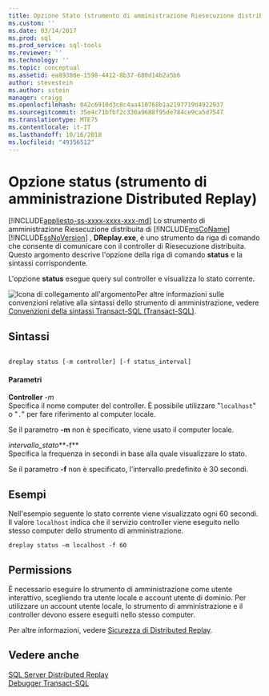 ```yaml
---
title: Opzione Stato (strumento di amministrazione Riesecuzione distribuita) | Microsoft Docs
ms.custom: ''
ms.date: 03/14/2017
ms.prod: sql
ms.prod_service: sql-tools
ms.reviewer: ''
ms.technology: ''
ms.topic: conceptual
ms.assetid: ea89386e-1598-4412-8b37-680d14b2a5b6
author: stevestein
ms.author: sstein
manager: craigg
ms.openlocfilehash: 042c6910d3c8c4aa410768b1a2197719d4922937
ms.sourcegitcommit: 35e4c71bfbf2c330a9688f95de784ce9ca5d7547
ms.translationtype: MTE75
ms.contentlocale: it-IT
ms.lasthandoff: 10/16/2018
ms.locfileid: "49356512"
---
```

# <a name="status-option-distributed-replay-administration-tool"></a>Opzione status (strumento di amministrazione Distributed Replay)
[!INCLUDE[appliesto-ss-xxxx-xxxx-xxx-md](../../includes/appliesto-ss-xxxx-xxxx-xxx-md.md)]
  Lo strumento di amministrazione Riesecuzione distribuita di [!INCLUDE[msCoName](../../includes/msconame-md.md)] [!INCLUDE[ssNoVersion](../../includes/ssnoversion-md.md)] , **DReplay.exe**, è uno strumento da riga di comando che consente di comunicare con il controller di Riesecuzione distribuita. Questo argomento descrive l'opzione della riga di comando **status** e la sintassi corrispondente.  
  
 L'opzione **status** esegue query sul controller e visualizza lo stato corrente.  
  
 ![Icona di collegamento all'argomento](../../database-engine/configure-windows/media/topic-link.gif "Icona di collegamento all'argomento")Per altre informazioni sulle convenzioni relative alla sintassi dello strumento di amministrazione, vedere [Convenzioni della sintassi Transact-SQL &#40;Transact-SQL&#41;](../../t-sql/language-elements/transact-sql-syntax-conventions-transact-sql.md).  
  
## <a name="syntax"></a>Sintassi  
  
```  
  
dreplay status [-m controller] [-f status_interval]  
```  
  
#### <a name="parameters"></a>Parametri  
 **Controller** *-m*  
 Specifica il nome computer del controller. È possibile utilizzare "`localhost`" o "`.`" per fare riferimento al computer locale.  
  
 Se il parametro **-m** non è specificato, viene usato il computer locale.  
  
 *intervallo_stato***-f**  
 Specifica la frequenza in secondi in base alla quale visualizzare lo stato.  
  
 Se il parametro **-f** non è specificato, l'intervallo predefinito è 30 secondi.  
  
## <a name="examples"></a>Esempi  
 Nell'esempio seguente lo stato corrente viene visualizzato ogni 60 secondi. Il valore `localhost` indica che il servizio controller viene eseguito nello stesso computer dello strumento di amministrazione.  
  
```  
dreplay status –m localhost -f 60  
```  
  
## <a name="permissions"></a>Permissions  
 È necessario eseguire lo strumento di amministrazione come utente interattivo, scegliendo tra utente locale e account utente di dominio. Per utilizzare un account utente locale, lo strumento di amministrazione e il controller devono essere eseguiti nello stesso computer.  
  
 Per altre informazioni, vedere [Sicurezza di Distributed Replay](../../tools/distributed-replay/distributed-replay-security.md).  
  
## <a name="see-also"></a>Vedere anche  
 [SQL Server Distributed Replay](../../tools/distributed-replay/sql-server-distributed-replay.md)   
 [Debugger Transact-SQL](../../relational-databases/scripting/transact-sql-debugger.md)  
  
  

